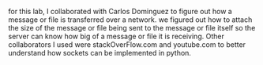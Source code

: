 for this lab, I collaborated with Carlos Dominguez to figure out how a message
or file is transferred over a network. we figured out how to attach the size
of the message or file being sent to the message or file itself so the
server can know how big of a message or file it is receiving. Other
collaborators I used were stackOverFlow.com and youtube.com to better
understand how sockets can be implemented in python.
